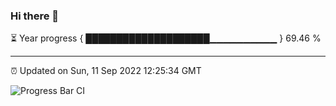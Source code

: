 ### Hi there 👋

⏳ Year progress { ████████████████████▁▁▁▁▁▁▁▁▁▁ } 69.46 %

---

⏰ Updated on Sun, 11 Sep 2022 12:25:34 GMT

![Progress Bar CI](https://github.com/liununu/liununu/workflows/Progress%20Bar%20CI/badge.svg)
